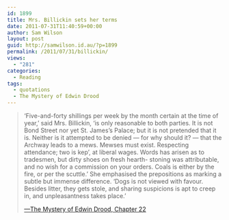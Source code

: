 ```yaml
---
id: 1899
title: Mrs. Billickin sets her terms
date: 2011-07-31T11:40:59+00:00
author: Sam Wilson
layout: post
guid: http://samwilson.id.au/?p=1899
permalink: /2011/07/31/billickin/
views:
  - "281"
categories:
  - Reading
tags:
  - quotations
  - The Mystery of Edwin Drood
---
```

<blockquote cite="http://en.wikisource.org/wiki/The_Mystery_of_Edwin_Drood/Chapter_XXII">
  <p>
    &#8216;Five-and-forty shillings per week by the month certain at the time of year,&#8217; said Mrs. Billickin, &#8216;is only reasonable to both parties. It is not Bond Street nor yet St. James&#8217;s Palace; but it is not pretended that it is. Neither is it attempted to be denied — for why should it? — that the Archway leads to a mews. Mewses must exist. Respecting attendance; two is kep&#8217;, at liberal wages. Words has arisen as to tradesmen, but dirty shoes on fresh hearth- stoning was attributable, and no wish for a commission on your orders. Coals is either by the fire, or per the scuttle.&#8217; She emphasised the prepositions as marking a subtle but immense difference. &#8216;Dogs is not viewed with favour. Besides litter, they gets stole, and sharing suspicions is apt to creep in, and unpleasantness takes place.&#8217;
  </p>
  
  <p>
    <a href="http://en.wikisource.org/wiki/The_Mystery_of_Edwin_Drood/Chapter_XXII">—The Mystery of Edwin Drood, Chapter 22</a>
  </p>
</blockquote>